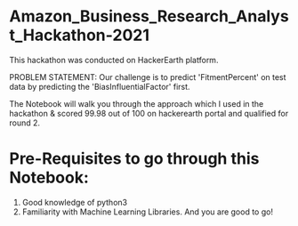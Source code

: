 # Amazon_Business_Research_Analyst_Hackathon-2021
This hackathon was conducted on HackerEarth platform.

PROBLEM STATEMENT: Our challenge is to predict 'FitmentPercent' on test data by predicting the 'BiasInfluentialFactor' first.

The Notebook will walk you through the approach which I used in the hackathon & scored 99.98 out of 100 on hackerearth portal and qualified for round 2.
# Pre-Requisites to go through this Notebook:
1. Good knowledge of python3
2. Familiarity with Machine Learning Libraries.
And you are good to go!
